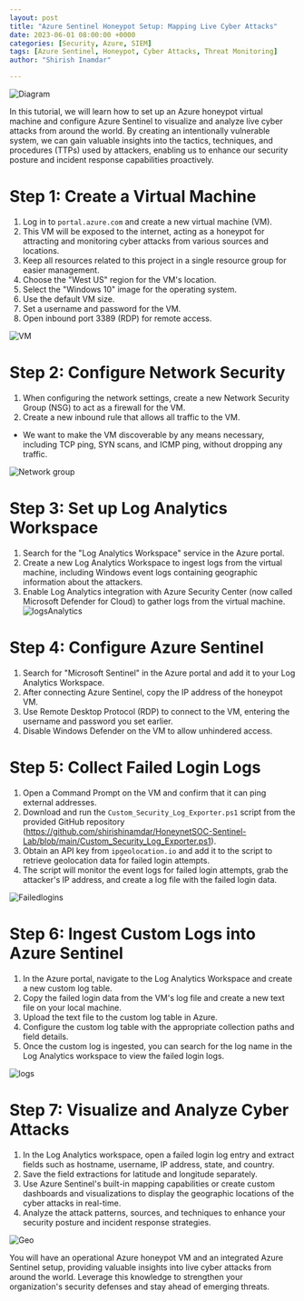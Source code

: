 ```yaml
---
layout: post
title: "Azure Sentinel Honeypot Setup: Mapping Live Cyber Attacks"
date: 2023-06-01 08:00:00 +0000
categories: [Security, Azure, SIEM]
tags: [Azure Sentinel, Honeypot, Cyber Attacks, Threat Monitoring]
author: "Shirish Inamdar"

---
```

![Diagram](https://miro.medium.com/v2/resize:fit:828/format:webp/0*jz0J7MsU_MFhrhWJ.gif)

In this tutorial, we will learn how to set up an Azure honeypot virtual machine and configure Azure Sentinel to visualize and analyze live cyber attacks from around the world. By creating an intentionally vulnerable system, we can gain valuable insights into the tactics, techniques, and procedures (TTPs) used by attackers, enabling us to enhance our security posture and incident response capabilities proactively.

# Step 1: Create a Virtual Machine

1. Log in to `portal.azure.com` and create a new virtual machine (VM).
2. This VM will be exposed to the internet, acting as a honeypot for attracting and monitoring cyber attacks from various sources and locations.
3. Keep all resources related to this project in a single resource group for easier management.
4. Choose the "West US" region for the VM's location.
5. Select the "Windows 10" image for the operating system.
6. Use the default VM size.
7. Set a username and password for the VM.
8. Open inbound port 3389 (RDP) for remote access.

 ![VM](https://miro.medium.com/v2/resize:fit:828/format:webp/0*klOdx1Z-qFaz3x8S)

# Step 2: Configure Network Security

1. When configuring the network settings, create a new Network Security Group (NSG) to act as a firewall for the VM.
2. Create a new inbound rule that allows all traffic to the VM.
  - We want to make the VM discoverable by any means necessary, including TCP ping, SYN scans, and ICMP ping, without dropping any traffic.

![Network group](https://miro.medium.com/v2/resize:fit:1400/format:webp/0*7XfAjjdFgUeoq94Z)

# Step 3: Set up Log Analytics Workspace

1. Search for the "Log Analytics Workspace" service in the Azure portal.
2. Create a new Log Analytics Workspace to ingest logs from the virtual machine, including Windows event logs containing geographic information about the attackers.
3. Enable Log Analytics integration with Azure Security Center (now called Microsoft Defender for Cloud) to gather logs from the virtual machine.
![logsAnalytics](https://miro.medium.com/v2/resize:fit:828/format:webp/0*U--bYvePeI2JGYus)

# Step 4: Configure Azure Sentinel

1. Search for "Microsoft Sentinel" in the Azure portal and add it to your Log Analytics Workspace.
2. After connecting Azure Sentinel, copy the IP address of the honeypot VM.
3. Use Remote Desktop Protocol (RDP) to connect to the VM, entering the username and password you set earlier.
4. Disable Windows Defender on the VM to allow unhindered access.


# Step 5: Collect Failed Login Logs

1. Open a Command Prompt on the VM and confirm that it can ping external addresses.
2. Download and run the `Custom_Security_Log_Exporter.ps1` script from the provided GitHub repository (https://github.com/shirishinamdar/HoneynetSOC-Sentinel-Lab/blob/main/Custom_Security_Log_Exporter.ps1).
3. Obtain an API key from `ipgeolocation.io` and add it to the script to retrieve geolocation data for failed login attempts.
4. The script will monitor the event logs for failed login attempts, grab the attacker's IP address, and create a log file with the failed login data.
   

![Failedlogins](https://miro.medium.com/v2/resize:fit:828/format:webp/0*egvyrARViWdLvYJO)

# Step 6: Ingest Custom Logs into Azure Sentinel

1. In the Azure portal, navigate to the Log Analytics Workspace and create a new custom log table.
2. Copy the failed login data from the VM's log file and create a new text file on your local machine.
3. Upload the text file to the custom log table in Azure.
4. Configure the custom log table with the appropriate collection paths and field details.
5. Once the custom log is ingested, you can search for the log name in the Log Analytics workspace to view the failed login logs.

![logs](https://miro.medium.com/v2/resize:fit:828/format:webp/0*vYawkQBXnKqKxJCj)

# Step 7: Visualize and Analyze Cyber Attacks

1. In the Log Analytics workspace, open a failed login log entry and extract fields such as hostname, username, IP address, state, and country.
2. Save the field extractions for latitude and longitude separately.
3. Use Azure Sentinel's built-in mapping capabilities or create custom dashboards and visualizations to display the geographic locations of the cyber attacks in real-time.
4. Analyze the attack patterns, sources, and techniques to enhance your security posture and incident response strategies.

![Geo](https://miro.medium.com/v2/resize:fit:828/format:webp/0*GCfEAtQ4V4ilriMv)

You will have an operational Azure honeypot VM and an integrated Azure Sentinel setup, providing valuable insights into live cyber attacks from around the world. Leverage this knowledge to strengthen your organization's security defenses and stay ahead of emerging threats.